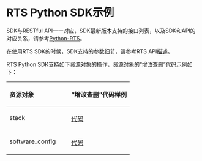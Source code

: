 # RTS Python SDK示例<a name="ZH-CN_TOPIC_0070637160"></a>

SDK与RESTful API一一对应，SDK最新版本支持的接口列表，以及SDK和API的对应关系，请参考[Python-RTS](Python-RTS.md)。

在使用RTS SDK的时候，SDK支持的参数细节，请参考RTS API[描述](https://support.huaweicloud.com/api-rts/rts_03_0007.html)。

RTS Python SDK支持如下资源对象的操作，资源对象的“增改查删”代码示例如下：

<a name="table246061171211"></a>
<table><thead align="left"><tr id="row9495101118129"><th class="cellrowborder" valign="top" width="50%" id="mcps1.1.3.1.1"><p id="p1449517116126"><a name="p1449517116126"></a><a name="p1449517116126"></a>资源对象</p>
</th>
<th class="cellrowborder" valign="top" width="50%" id="mcps1.1.3.1.2"><p id="p64950119126"><a name="p64950119126"></a><a name="p64950119126"></a>“增改查删”代码样例</p>
</th>
</tr>
</thead>
<tbody><tr id="row1649571111126"><td class="cellrowborder" valign="top" width="50%" headers="mcps1.1.3.1.1 "><p id="p149518117126"><a name="p149518117126"></a><a name="p149518117126"></a>stack</p>
</td>
<td class="cellrowborder" valign="top" width="50%" headers="mcps1.1.3.1.2 "><p id="p1749551191219"><a name="p1749551191219"></a><a name="p1749551191219"></a><a href="https://github.com/huaweicloud/huaweicloud-sdk-python/blob/master/examples/rts/stack.py" target="_blank" rel="noopener noreferrer">代码</a></p>
</td>
</tr>
<tr id="row144952011121213"><td class="cellrowborder" valign="top" width="50%" headers="mcps1.1.3.1.1 "><p id="p449519119125"><a name="p449519119125"></a><a name="p449519119125"></a>software_config</p>
</td>
<td class="cellrowborder" valign="top" width="50%" headers="mcps1.1.3.1.2 "><p id="p1749511171215"><a name="p1749511171215"></a><a name="p1749511171215"></a><a href="https://github.com/huaweicloud/huaweicloud-sdk-python/blob/master/examples/rts/software_config.py" target="_blank" rel="noopener noreferrer">代码</a></p>
</td>
</tr>
</tbody>
</table>

